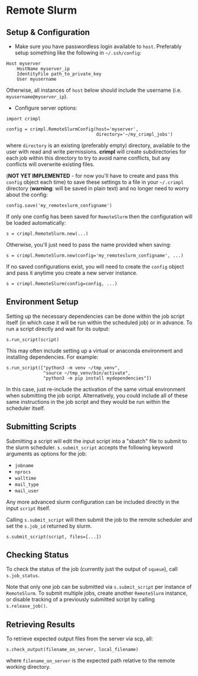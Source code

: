 # Remote Slurm

## Setup & Configuration

* Make sure you have passwordless login available to `host`.  Preferably setup something like the following in `~/.ssh/config`:

```
Host myserver
    HostName myserver_ip
    IdentityFile path_to_private_key
    User myusername
```

Otherwise, all instances of `host` below should include the username (i.e. `myusername@myserver_ip`).

* Configure server options:

```
import crimpl

config = crimpl.RemoteSlurmConfig(host='myserver',
                                  directory='~/my_crimpl_jobs')
```

where `directory` is an existing (preferably empty) directory, available to the user with read and write permissions.  **crimpl** will create subdirectories for each job within this directory to try to avoid name conflicts, but any conflicts will overwrite existing files.

(**NOT YET IMPLEMENTED** - for now you'll have to create and pass this `config` object each time) to save these settings to a file in your `~/.crimpl` directory (**warning**: will be saved in plain text) and no longer need to worry about the config:

```
config.save('my_remoteslurm_configname')
```

If only one config has been saved for `RemoteSlurm` then the configuration will be loaded automatically:

```
s = crimpl.RemoteSlurm.new(...)
```

Otherwise, you'll just need to pass the name provided when saving:

```
s = crimpl.RemoteSlurm.new(config='my_remoteslurm_configname', ...)
```

If no saved configurations exist, you will need to create the `config` object and pass it anytime you create a new server instance.

```
s = crimpl.RemoteSlurm(config=config, ...)
```

## Environment Setup

Setting up the necessary dependencies can be done within the job script itself (in which case it will be run within the scheduled job) or in advance.  To run a script directly and wait for its output:

```
s.run_script(script)
```

This may often include setting up a virtual or anaconda environment and installing dependencies.  For example:

```
s.run_script(["python3 -m venv ~/tmp_venv",
              "source ~/tmp_venv/bin/activate",
              "python3 -m pip install mydependencies"])
```

In this case, just re-include the activation of the same virtual environment when submitting the job script.  Alternatively, you could include all of these same instructions in the job script and they would be run within the scheduler itself.

## Submitting Scripts

Submitting a script will edit the input script into a "sbatch" file to submit to the slurm scheduler.  `s.submit_script` accepts the following keyword arguments as options for the job:
* `jobname`
* `nprocs`
* `walltime`
* `mail_type`
* `mail_user`

Any more advanced slurm configuration can be included directly in the input `script` itself.

Calling `s.submit_script` will then submit the job to the remote scheduler and set the `s.job_id` returned by slurm.

```
s.submit_script(script, files=[...])
```

## Checking Status

To check the status of the job (currently just the output of `squeue`), call `s.job_status`.

Note that only one job can be submitted via `s.submit_script` per instance of `RemoteSlurm`.  To submit multiple jobs, create another `RemoteSlurm` instance, or disable tracking of a previously submitted script by calling `s.release_job()`.


## Retrieving Results

To retrieve expected output files from the server via scp, all:

```
s.check_output(filename_on_server, local_filename)
```

where `filename_on_server` is the expected path relative to the remote working directory.

